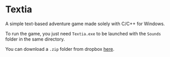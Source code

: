 # Textia
A simple text-based adventure game made solely with C/C++ for Windows.

To run the game, you just need `Textia.exe` to be launched with the `Sounds` folder in the same directory.

You can download a `.zip` folder from dropbox [here](https://www.dropbox.com/scl/fi/fdtun4kk72tccnwa6mj7m/Textia.zip?rlkey=erzu6vmpvbsa77cbo79bckj3x&dl=0).
